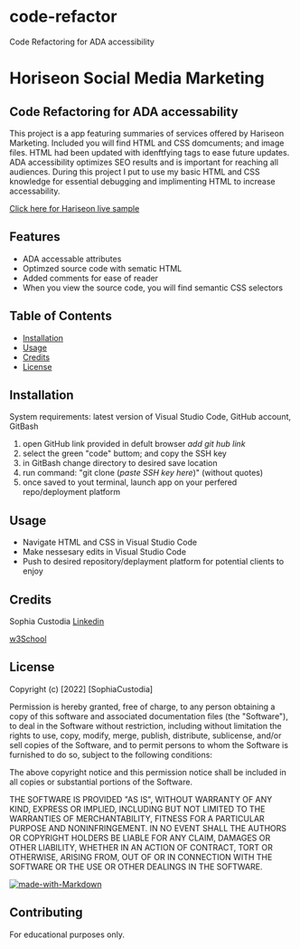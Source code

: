 # code-refactor
Code Refactoring for ADA accessibility 

# Horiseon Social Media Marketing

## Code Refactoring for ADA accessability 


 This project is a app featuring summaries of services offered by Hariseon Marketing. Included you will find HTML and CSS domcuments; and image files.
 HTML had been updated with idenftfying tags to ease future updates.
 ADA accessibility optimizes SEO results and is important for reaching all audiences. 
 During this project I put to use my basic HTML and CSS knowledge for essential debugging and implimenting HTML to increase accessability. 

[Click here for Hariseon live sample](https://sophtron5000.github.io/01-Homework-HTML-CSS-Git-Code-Refactor/)

## Features

* ADA accessable attributes
* Optimzed source code with sematic HTML
* Added comments for ease of reader
* When you view the source code, you will find semantic CSS selectors

## Table of Contents

* [Installation](#installation)
* [Usage](#usage)
* [Credits](#credits)
* [License](#license)


## Installation


System requirements: latest version of Visual Studio Code, GitHub account, GitBash

1. open GitHub link provided in defult browser *add git hub link*
2. select the green "code" buttom; and copy the SSH key
3. in GitBash change directory to desired save location
4. run command: "git clone (*paste SSH key here*)" (without quotes)
5. once saved to yout terminal, launch app on your perfered repo/deployment platform


## Usage 

* Navigate HTML and CSS in Visual Studio Code 
* Make nessesary edits in Visual Studio Code
* Push to desired repository/deplayment platform for potential clients to enjoy



## Credits

Sophia Custodia
[Linkedin](https://www.linkedin.com/in/sophia-custodia/)

[w3School](https://w3schools.com/)


## License

Copyright (c) [2022] [SophiaCustodia]

Permission is hereby granted, free of charge, to any person obtaining a copy
of this software and associated documentation files (the "Software"), to deal
in the Software without restriction, including without limitation the rights
to use, copy, modify, merge, publish, distribute, sublicense, and/or sell
copies of the Software, and to permit persons to whom the Software is
furnished to do so, subject to the following conditions:

The above copyright notice and this permission notice shall be included in all
copies or substantial portions of the Software.

THE SOFTWARE IS PROVIDED "AS IS", WITHOUT WARRANTY OF ANY KIND, EXPRESS OR
IMPLIED, INCLUDING BUT NOT LIMITED TO THE WARRANTIES OF MERCHANTABILITY,
FITNESS FOR A PARTICULAR PURPOSE AND NONINFRINGEMENT. IN NO EVENT SHALL THE
AUTHORS OR COPYRIGHT HOLDERS BE LIABLE FOR ANY CLAIM, DAMAGES OR OTHER
LIABILITY, WHETHER IN AN ACTION OF CONTRACT, TORT OR OTHERWISE, ARISING FROM,
OUT OF OR IN CONNECTION WITH THE SOFTWARE OR THE USE OR OTHER DEALINGS IN THE
SOFTWARE.

[![made-with-Markdown](https://img.shields.io/badge/Made%20with-Markdown-1f425f.svg)](http://commonmark.org)

## Contributing

For educational purposes only.

